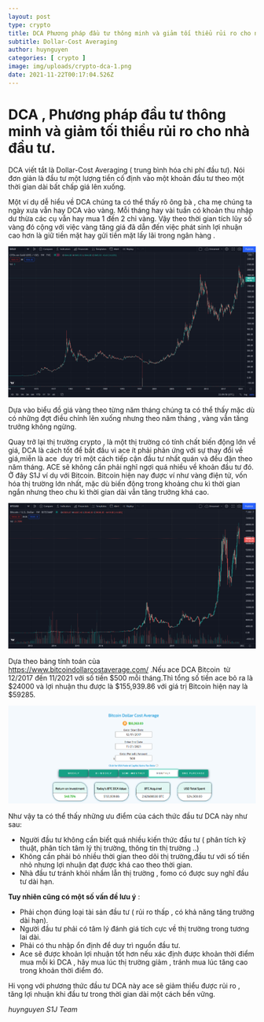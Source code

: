 ```yaml
---
layout: post
type: crypto
title: DCA Phương pháp đầu tư thông minh và giảm tối thiểu rủi ro cho nhà đầu tư mới.
subtitle: Dollar-Cost Averaging
author: huynguyen
categories: [ crypto ]
image: img/uploads/crypto-dca-1.png
date: 2021-11-22T00:17:04.526Z
---
```

# **DCA , Phương pháp đầu tư thông minh và giảm tối thiểu rủi ro cho nhà đầu tư.**

<!--StartFragment-->

DCA viết tắt là Dollar-Cost Averaging ( trung bình hóa chi phí đầu tư). Nói đơn giản  là đầu tư một lượng tiền cố định vào một khoản đầu tư theo một thời gian dài bất chấp giá lên xuống.

Một ví dụ dễ hiểu về DCA chúng ta có thể thấy rõ ông bà , cha mẹ chúng ta ngày xưa vẫn hay DCA vào vàng. Mỗi tháng hay vài tuần có khoản thu nhập dư thừa các cụ vẫn hay mua 1 đến 2 chỉ vàng. Vậy theo thời gian tích lũy số vàng đó cộng với việc vàng tăng giá đã dẫn đến việc phát sinh lợi nhuận cao hơn là giữ tiền mặt hay gửi tiền mặt lấy lãi trong ngân hàng .

![Biểu đồ tăng trưởng toàn thời gian của vàng](/img/uploads/crypto-dca-2.png)

Dựa vào biểu đồ giá vàng theo từng năm tháng chúng ta có thể thấy mặc dù có những đợt điều chỉnh lên xuống nhưng theo năm tháng , vàng vẫn tăng trưởng không ngừng.

Quay trở lại thị trường crypto , là một thị trường có tính chất biến động lớn về giá, DCA là cách tốt để bắt đầu vì ace ít phải phản ứng với sự thay đổi về giá,miễn là ace  duy trì một cách tiếp cận đầu tư nhất quán và đều đặn theo năm tháng. ACE sẽ không cần phải nghĩ ngợi quá nhiều về khoản đầu tư đó.\
Ở đây S1J ví dụ với Bitcoin. Bitcoin hiện nay được ví như vàng điện tử, vốn hóa thị trường lớn nhất, mặc dù biến động trong khoảng chu kì thời gian ngắn nhưng theo chu kì thời gian dài vẫn tăng trưởng khá cao.

![Biểu đồ tăng trưởng toàn thời gian của Bitcoin](/img/uploads/crypto-dca-3.png)

Dựa theo bảng tính toán của <https://www.bitcoindollarcostaverage.com/> .Nếu ace DCA Bitcoin  từ 12/2017 đến 11/2021 với số tiền $500 mỗi tháng.Thì tổng số tiền ace bỏ ra là $24000 và lợi nhuận thu được là $155,939.86 với giá trị Bitcoin hiện nay là $59285.

![](/img/uploads/cryto-dca-4.png)

Như vậy ta có thể thấy những ưu điểm của cách thức đầu tư DCA này như sau:

* Người đầu tư không cần biết quá nhiều kiến thức đầu tư ( phân tích kỹ thuật, phân tích tâm lý thị trường, thông tin thị trường ..)
* Không cần phải bỏ nhiều thời gian theo dõi thị trường,đầu tư với số tiền nhỏ nhưng lợi nhuận đạt được khá cao theo thời gian.
* Nhà đầu tư tránh khỏi nhầm lẫn thị trường , fomo có được suy nghĩ đầu tư dài hạn.

**Tuy nhiên cũng có một số vấn đề lưu ý** :

* Phải chọn đúng loại tài sản đầu tư ( rủi ro thấp , có khả năng tăng trưởng dài hạn).
* Người đầu tư phải có tâm lý đánh giá tích cực về thị trường trong tương lai dài.
* Phải có thu nhập ổn định để duy trì nguồn đầu tư.
* Ace sẽ được khoản lợi nhuận tốt hơn nếu xác định được khoản thời điểm mua mỗi kì DCA , hãy mua lúc thị trường giảm , tránh mua lúc tăng cao trong khoản thời điểm đó.

Hi vọng với phương thức đầu tư DCA này ace sẽ giảm thiểu được rủi ro , tăng lợi nhuận khi đầu tư trong thời gian dài một cách bền vững.

*huynguyen S1J Team*

<!--EndFragment-->
